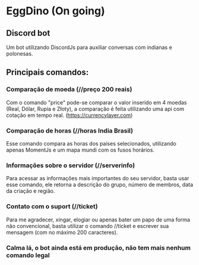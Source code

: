 # EggDino (On going)

## Discord bot
Um bot utilizando DiscordJs para auxiliar conversas com indianas e polonesas.

## Principais comandos:
### Comparação de moeda (//preço 200 reais)
Com o comando "price" pode-se comparar o valor inserido em 4 moedas (Real, Dólar, Rupia e Złoty), a comparação é feita utilizando uma api com cotação em tempo real. (https://currencylayer.com)

### Comparação de horas (//horas India Brasil)
Esse comando compara as horas dos países selecionados, utilizando apenas MomentJs e um mapa mundi com os fusos horários.

### Informações sobre o servidor (//serverinfo)
Para acessar as informações mais importantes do seu servidor, basta usar esse comando, ele retorna a descrição do grupo, número de membros, data da criação e região.

### Contato com o suport (//ticket)
Para me agradecer, xingar, elogiar ou apenas bater um papo de uma forma não convencional, basta utilizar o comando //ticket e escrever sua mensagem (com no máximo 200 caracteres).


### Calma lá, o bot ainda está em produção, não tem mais nenhum comando legal

